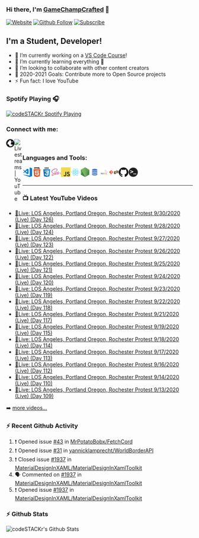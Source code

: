 ### Hi there, I'm [GameChampCrafted][website] 👋

[![Website](https://img.shields.io/website?label=gamechampcrafted.github.io&style=for-the-badge&url=https%3A%2F%2Fgamechampcrafted.github.io)](https://gamechampcrafted.github.io)
[![Github Follow](https://img.shields.io/github/followers/gamechampcrafted?color=1DA1F2&logo=github&label=Follow&style=for-the-badge)](https://github.com/GameChampCrafted)
[![Subscribe](https://img.shields.io/badge/SUBSCRIBE-LIVESTREAMS-red?logo=youtube&style=for-the-badge)](https://www.youtube.com/channel/UCoW5Tj5FPCneUmwfmbAgmRA?sub_confirmation=1)

## I'm a Student, Developer!

- 🔭 I’m currently working on a [VS Code Course][website]!
- 🌱 I’m currently learning everything 🤣
- 👯 I’m looking to collaborate with other content creators
- 🥅 2020-2021 Goals: Contribute more to Open Source projects
- ⚡ Fun fact: I love YouTube

### Spotify Playing 🎧
[<img src="https://now-playing-codestackr.vercel.app/api/spotify-playing" alt="codeSTACKr Spotify Playing" width="350" />](https://open.spotify.com/user/swyqyimdc12jajde4vpwd2x1b)

### Connect with me:

[<img align="left" alt="gamechampcrafted.github.io" width="22px" src="https://raw.githubusercontent.com/iconic/open-iconic/master/svg/globe.svg" />][website]
[<img align="left" alt="Livestreams | YouTube" width="22px" src="https://cdn.jsdelivr.net/npm/simple-icons@v3/icons/youtube.svg" />][youtube]

<br />

### Languages and Tools:

<img align="left" alt="Visual Studio Code" width="26px" src="https://raw.githubusercontent.com/github/explore/80688e429a7d4ef2fca1e82350fe8e3517d3494d/topics/visual-studio-code/visual-studio-code.png" />
<img align="left" alt="HTML5" width="26px" src="https://raw.githubusercontent.com/github/explore/80688e429a7d4ef2fca1e82350fe8e3517d3494d/topics/html/html.png" />
<img align="left" alt="CSS3" width="26px" src="https://raw.githubusercontent.com/github/explore/80688e429a7d4ef2fca1e82350fe8e3517d3494d/topics/css/css.png" />
<img align="left" alt="Sass" width="26px" src="https://raw.githubusercontent.com/github/explore/80688e429a7d4ef2fca1e82350fe8e3517d3494d/topics/sass/sass.png" />
<img align="left" alt="JavaScript" width="26px" src="https://raw.githubusercontent.com/github/explore/80688e429a7d4ef2fca1e82350fe8e3517d3494d/topics/javascript/javascript.png" />
<img align="left" alt="React" width="26px" src="https://raw.githubusercontent.com/github/explore/80688e429a7d4ef2fca1e82350fe8e3517d3494d/topics/react/react.png" />
<img align="left" alt="Node.js" width="26px" src="https://raw.githubusercontent.com/github/explore/80688e429a7d4ef2fca1e82350fe8e3517d3494d/topics/nodejs/nodejs.png" />
<img align="left" alt="SQL" width="26px" src="https://raw.githubusercontent.com/github/explore/80688e429a7d4ef2fca1e82350fe8e3517d3494d/topics/sql/sql.png" />
<img align="left" alt="MySQL" width="26px" src="https://raw.githubusercontent.com/github/explore/80688e429a7d4ef2fca1e82350fe8e3517d3494d/topics/mysql/mysql.png" />
<img align="left" alt="Git" width="26px" src="https://raw.githubusercontent.com/github/explore/80688e429a7d4ef2fca1e82350fe8e3517d3494d/topics/git/git.png" />
<img align="left" alt="GitHub" width="26px" src="https://raw.githubusercontent.com/github/explore/78df643247d429f6cc873026c0622819ad797942/topics/github/github.png" />
<img align="left" alt="Terminal" width="26px" src="https://raw.githubusercontent.com/github/explore/80688e429a7d4ef2fca1e82350fe8e3517d3494d/topics/terminal/terminal.png" />

<br />
<br />

---

### 📺 Latest YouTube Videos

<!-- YOUTUBE:START -->
- [🔴Live: LOS Angeles, Portland Oregon, Rochester Protest 9/30/2020 (Live) (Day 126)](https://www.youtube.com/watch?v=ncbU8y_9Wf4)
- [🔴Live: LOS Angeles, Portland Oregon, Rochester Protest 9/28/2020 (Live) (Day 124)](https://www.youtube.com/watch?v=nFuh2fyW8-Y)
- [🔴Live: LOS Angeles, Portland Oregon, Rochester Protest 9/27/2020 (Live) (Day 123)](https://www.youtube.com/watch?v=gol1AN6txWg)
- [🔴Live: LOS Angeles, Portland Oregon, Rochester Protest 9/26/2020 (Live) (Day 122)](https://www.youtube.com/watch?v=Ww2DwJ2JJS0)
- [🔴Live: LOS Angeles, Portland Oregon, Rochester Protest 9/25/2020 (Live) (Day 121)](https://www.youtube.com/watch?v=bitLjxm21BQ)
- [🔴Live: LOS Angeles, Portland Oregon, Rochester Protest 9/24/2020 (Live) (Day 120)](https://www.youtube.com/watch?v=S3wvOJwrw98)
- [🔴Live: LOS Angeles, Portland Oregon, Rochester Protest 9/23/2020 (Live) (Day 119)](https://www.youtube.com/watch?v=1DY4DJD_VGM)
- [🔴Live: LOS Angeles, Portland Oregon, Rochester Protest 9/22/2020 (Live) (Day 118)](https://www.youtube.com/watch?v=R7SQxB0Y17g)
- [🔴Live: LOS Angeles, Portland Oregon, Rochester Protest 9/21/2020 (Live) (Day 117)](https://www.youtube.com/watch?v=4sJXhFsPDYs)
- [🔴Live: LOS Angeles, Portland Oregon, Rochester Protest 9/19/2020 (Live) (Day 115)](https://www.youtube.com/watch?v=gyCQF5I43jc)
- [🔴Live: LOS Angeles, Portland Oregon, Rochester Protest 9/18/2020 (Live) (Day 114)](https://www.youtube.com/watch?v=P6KT0qjNTqY)
- [🔴Live: LOS Angeles, Portland Oregon, Rochester Protest 9/17/2020 (Live) (Day 113)](https://www.youtube.com/watch?v=8DvHXHKWDpc)
- [🔴Live: LOS Angeles, Portland Oregon, Rochester Protest 9/16/2020 (Live) (Day 112)](https://www.youtube.com/watch?v=RLkTyLgidA8)
- [🔴Live: LOS Angeles, Portland Oregon, Rochester Protest 9/14/2020 (Live) (Day 110)](https://www.youtube.com/watch?v=sxfdG6aqHcM)
- [🔴Live: LOS Angeles, Portland Oregon, Rochester Protest 9/13/2020 (Live) (Day 109)](https://www.youtube.com/watch?v=vohLbERKi2c)
<!-- YOUTUBE:END -->

➡️ [more videos...](https://www.youtube.com/channel/UCoW5Tj5FPCneUmwfmbAgmRA)

### ⚡ Recent Github Activity
  
<!--START_SECTION:activity-->
1. ❗️ Opened issue [#43](https://github.com/MrPotatoBobx/FetchCord/issues/43) in [MrPotatoBobx/FetchCord](https://github.com/MrPotatoBobx/FetchCord)
2. ❗️ Opened issue [#31](https://github.com/yannicklamprecht/WorldBorderAPI/issues/31) in [yannicklamprecht/WorldBorderAPI](https://github.com/yannicklamprecht/WorldBorderAPI)
3. ❗️ Closed issue [#1937](https://github.com//MaterialDesignInXAML/MaterialDesignInXamlToolkit/issues/1937) in [MaterialDesignInXAML/MaterialDesignInXamlToolkit](https://github.com//MaterialDesignInXAML/MaterialDesignInXamlToolkit)
4. 🗣 Commented on [#1937](https://github.com//MaterialDesignInXAML/MaterialDesignInXamlToolkit/issues/1937) in [MaterialDesignInXAML/MaterialDesignInXamlToolkit](https://github.com//MaterialDesignInXAML/MaterialDesignInXamlToolkit)
5. ❗️ Opened issue [#1937](https://github.com//MaterialDesignInXAML/MaterialDesignInXamlToolkit/issues/1937) in [MaterialDesignInXAML/MaterialDesignInXamlToolkit](https://github.com//MaterialDesignInXAML/MaterialDesignInXamlToolkit)
<!--END_SECTION:activity-->

### ⚡ Github Stats

<img align="left" alt="codeSTACKr's Github Stats" src="https://github-readme-stats.codestackr.vercel.app/api?username=gamechampcrafted&show_icons=true&hide_border=true" />


[website]: https://GameChampCrafted.github.io
[youtube]: https://www.youtube.com/channel/UCoW5Tj5FPCneUmwfmbAgmRA

